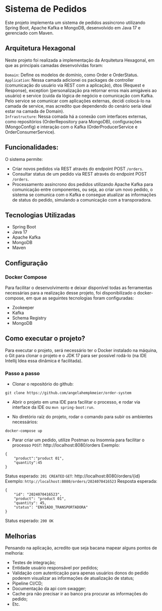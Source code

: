 # Sistema de Pedidos

Este projeto implementa um sistema de pedidos assíncrono utilizando Spring Boot, Apache Kafka e MongoDB, desenvolvido em Java 17 e gerenciado com Maven.

## Arquitetura Hexagonal

Neste projeto foi realizada a implementação da Arquitetura Hexagonal, em que as principais camadas desenvolvidas foram:

`Domain`: Define os modelos de domínio, como Order e OrderStatus.</br>
`Application`: Nessa camada adicionei os packages de controller (comunicação do usuário via REST com a aplicação), dtos (Request e Response), exception (personalização pra retornar erros mais amigáveis ao usuário) e service (cuida da lógica de negócio e comunicação com Kafka. Pelo service se comunicar com aplicações externas, decidi colocá-lo na camada de service, mas acredito que dependendo do cenário seria ideal estar na camada de Domain).</br>
`Infrastructure`: Nessa comada há a conexão com interfaces externas, como repositórios (OrderRepository para MongoDB), configurações (MongoConfig) e interação com o Kafka (OrderProducerService e OrderConsumerService).

## Funcionalidades:
O sistema permite:

- Criar novos pedidos via REST através do endpoint POST `/orders`.
- Consultar status de um pedido via REST através do endpoint POST `/orders`.
- Processamento assíncrono dos pedidos utilizando Apache Kafka para comunicação entre componentes, ou seja, ao criar um novo pedido, o sistema se comunica com o Kafka e consegue atualizar as informações de status do pedido, simulando a comunicação com a transporadora.

## Tecnologias Utilizadas
- Spring Boot
- Java 17
- Apache Kafka
- MongoDB
- Maven

## Configuração
### Docker Compose
Para facilitar o desenvolvimento e deixar disponível todas as ferramentas necessárias para a realização desse projeto, foi disponibilizado o docker-compose, em que as seguintes tecnologias foram configuradas:
- Zookeeper
- Kafka
- Schema Registry
- MongoDB

## Como executar o projeto?

Para executar o projeto, será necessário ter o Docker instalado na máquina, o Git para clonar o projeto e o JDK 17 para ser possível rodá-lo (na IDE Intellij Idea essa dinâmica é facilitada). 

### Passo a passo

- Clonar o repositório do github:

```git clone https://github.com/angelahempkmeier/order-system```

- Abrir o projeto em uma IDE para facilitar o processo, e rodar via interface da IDE ou `mvn spring-boot:run`.

- No diretório raíz do projeto, rodar o comando para subir os ambientes necessários:
```
docker-compose up
```
- Parar criar um pedido, utilize Postman ou Insomnia para facilitar o processo
`POST`: http://localhost:8080/orders
Exemplo: 
```
{
	"product":"product 01",
	"quantity":45
}
```
Status esperado: `201 CREATED`
`GET`: http://localhost:8080/orders/{id}
Exemplo:
`http://localhost:8080/orders/2024070416523`
Resposta esperada:
```
{
	"id": "2024070416523",
	"product": "product 01",
	"quantity": 45,
	"status": "ENVIADO_TRANSPORTADORA"
}
```
Status esperado: `200 OK`

## Melhorias
Pensando na aplicação, acredito que seja bacana mapear alguns pontos de melhoria:
- Testes de integração;
- Entidade usuário responsável por pedidos;
- Validação com autenticação para apenas usuários donos do pedido poderem visualizar as informações de atualização de status;
- Pipeline CI/CD;
- Documentação da api com swagger;
- Cache pra não precisar ir ao banco pra procurar as informações do pedido;
- Etc.
